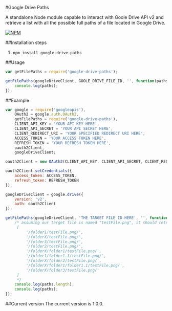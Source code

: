 #Google Drive Paths

A standalone Node module capable to interact with Goole Drive API v2 and retrieve a list with all the possible full paths of a file located in Google Drive.

[![NPM](https://nodei.co/npm/google-drive-paths.png)](https://nodei.co/npm/google-drive-paths/)

##Installation steps
1. `npm install google-drive-paths`


##Usage
```javascript
var getFilePaths = require('google-drive-paths');

getFilePaths(googleDriveClient, GOOLE_DRIVE_FILE_ID, '', function(paths) {
    console.log(paths);
});
```

##Example
```javascript
var google = require('googleapis'),
	OAuth2 = google.auth.OAuth2,
	getFilePaths = require('google-drive-paths'),
	CLIENT_API_KEY = 'YOUR API KEY HERE',
	CLIENT_API_SECRET = 'YOUR API SECRET HERE',
	CLIENT_REDIRECT_URI = 'YOUR SPECIFIED REDIRECT URI HERE',
	ACCESS_TOKEN = 'YOUR ACCESS TOKEN HERE',
	REFRESH_TOKEN = 'YOUR REFRESH TOKEN HERE',
	oauth2Client,
	googleDriveClient;

oauth2Client = new OAuth2(CLIENT_API_KEY, CLIENT_API_SECRET, CLIENT_REDIRECT_URI);

oauth2Client.setCredentials({
	access_token: ACCESS_TOKEN,
	refresh_token: REFRESH_TOKEN
});

googleDriveClient = google.drive({
	version: 'v2',
	auth: oauth2Client
});

getFilePaths(googleDriveClient, 'THE TARGET FILE ID HERE', '', function(paths) {
	/* assuming our target file is named "testFile.png", it should retrieve all paths and output something like this:
	 [
		 '/folder1/testFile.png/',
		 '/folderX/testFile.png/',
		 '/folder3/testFile.png/',
		 '/folder2/testFile.png/',
		 '/folderX/folder1/testFile.png/',
		 '/folder1/folder1.1/testFile.png/',
		 '/folderX/folder2/testFile.png/',
		 '/folderX/folder1/folder1.1/testFile.png/',
		 '/folderX/folder3/testFile.png/'
	 ]
	 */
	console.log(paths.length);
	console.log(paths);
});
```

##Current version
The current version is 1.0.0.
